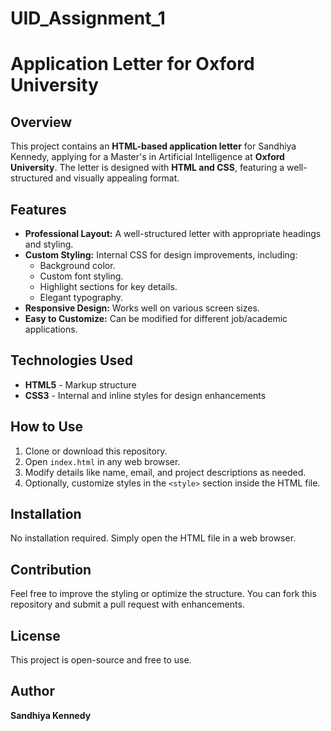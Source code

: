 # UID_Assignment_1

# Application Letter for Oxford University

## Overview
This project contains an **HTML-based application letter** for Sandhiya Kennedy, applying for a Master's in Artificial Intelligence at **Oxford University**. The letter is designed with **HTML and CSS**, featuring a well-structured and visually appealing format.

## Features
- **Professional Layout:** A well-structured letter with appropriate headings and styling.
- **Custom Styling:** Internal CSS for design improvements, including:
  - Background color.
  - Custom font styling.
  - Highlight sections for key details.
  - Elegant typography.
- **Responsive Design:** Works well on various screen sizes.
- **Easy to Customize:** Can be modified for different job/academic applications.

## Technologies Used
- **HTML5** - Markup structure
- **CSS3** - Internal and inline styles for design enhancements

## How to Use
1. Clone or download this repository.
2. Open `index.html` in any web browser.
3. Modify details like name, email, and project descriptions as needed.
4. Optionally, customize styles in the `<style>` section inside the HTML file.

## Installation
No installation required. Simply open the HTML file in a web browser.

## Contribution
Feel free to improve the styling or optimize the structure. You can fork this repository and submit a pull request with enhancements.

## License
This project is open-source and free to use.

## Author
**Sandhiya Kennedy**

